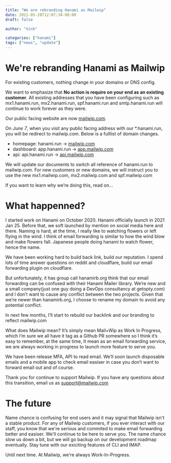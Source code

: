 ```yaml
---
title: "We are rebranding Hanami as Mailwip"
date: 2021-05-28T12:07:34-08:00
draft: false

author: "Vinh"

categories: ["hanami"]
tags: ["news", "update"]
---
```


# We're rebranding Hanami as Mailwip

For existing customers, nothing change in your domains or DNS config.

We want to emphasize that **No action is require on your end as an existing customer**. All existing addresses that you have been configuring such as mx1.hanami.run,
mx2.hanami.run, spf.hanami.run and smtp.hanami.run will continue to work
forever as they were.

Our public facing website are now [mailwip.com](https://mailwip.com).

On *June 7*, when you visit any public facing address with our
*.hanami.run, you will be redirect to mailwip.com. Below is a fulllist
of domain changes.

- homepage: hanami.run -> [mailwip.com](https://mailwip.com)
- dashboard: app.hanami.run -> [app.mailwip.com](https://mailwip.com)
- api: api.hanami.run -> [api.mailwip.com](https://api.mailwip.com)

We will update our documents to switch all reference of hanami.run to mailwip.com. For new customers or new domains, we will instruct you to use the new mx1.mailwip.com, mx2.mailwip.com and spf.mailwip.com

If you want to learn why we’re doing this, read on…

# What happenned?

I started work on Hanami on October 2020. Hanami officially launch in 2021 Jan 25. Before that, we soft launched by mention on social media here and there. Naming is hard, at the time, I really like to watching flowers or left flying in the wind. I think of email forwarding is similar to how the wind blow and make flowers fall. Japanese people doing hanami to watch flower, hence the name.

We have been working hard to build back link, build our reputation. I spend lots of time answer questions on reddit and cloudflare, build our email forwarding plugin on cloudflare.

But unfortunately, it has group call hanamirb.org think that our email forwarding can be confused with their Hanami Mailer library. We’re new and a small company(just one guy doing a DevOps consultancy at getopty.com) and I don’t want to cause any conflict between the two projects. Given that we’re newer than hanamirb.org, I choose to rename my domain to avoid any potential conflict.

In next few months, I’ll start to rebuild our backlink and our branding to reflect mailwip.com

What does Mailwip mean? It’s simply mean Mail+Wip as Work In Progress, which I’m sure we all have it tag as a Github PR somewhere so I think it’s easy to remember, at the same time, It mean as an email forwarding service, we are always working in progress to launch more feature to serve you.

We have been release MFA, API to read email. We’ll soon launch disposable emails and a mobile app to check email easiser in case you don’t want to forward email out and of course.

Thank you for continue to support Mailwip. If you have any questions about this transition, email us as support@mailwip.com

# The future

Name chance is confusing for end users and it may signal that Mailwip
isn't a stable product. For any of Mailwip customers, if you ever
interact with our staff, you know that we're serious and commited to
make email forwarding better and easiser. We'll continue to be here to
serve you. The name chance slow us down a bit, but we will go backup on
our development roadmap eventually. Stay tune with our exiciting
features of CLI and IMAP.

Until next time. At Mailwip, we're always Work-In-Progress.
